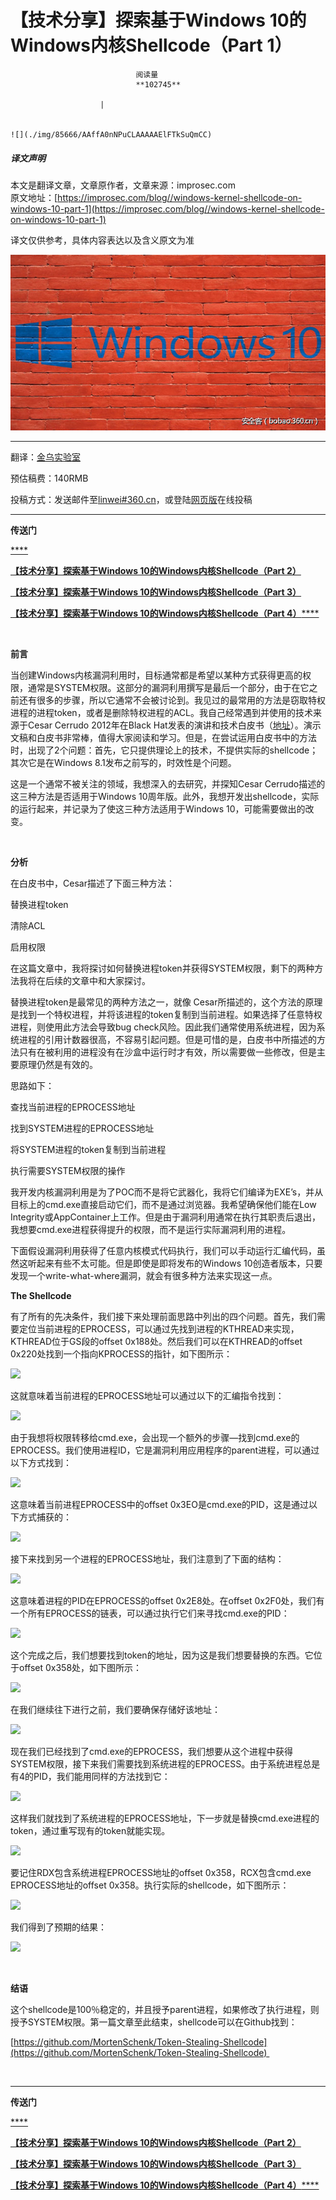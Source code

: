 
# 【技术分享】探索基于Windows 10的Windows内核Shellcode（Part 1）


                                阅读量   
                                **102745**
                            
                        |
                        
                                                                                                                                    ![](./img/85666/AAffA0nNPuCLAAAAAElFTkSuQmCC)
                                                                                            



##### 译文声明

本文是翻译文章，文章原作者，文章来源：improsec.com
                                <br>原文地址：[https://improsec.com/blog//windows-kernel-shellcode-on-windows-10-part-1](https://improsec.com/blog//windows-kernel-shellcode-on-windows-10-part-1)

译文仅供参考，具体内容表达以及含义原文为准

[![](./img/85666/t01c995b77af9965e4d.jpg)](./img/85666/t01c995b77af9965e4d.jpg)

****

翻译：[金乌实验室](http://bobao.360.cn/member/contribute?uid=2818394007)

预估稿费：140RMB

投稿方式：发送邮件至[linwei#360.cn](mailto:linwei@360.cn)，或登陆[网页版](http://bobao.360.cn/contribute/index)在线投稿



****

**传送门**

[****](http://bobao.360.cn/learning/detail/3593.html)

[**【技术分享】探索基于Windows 10的Windows内核Shellcode（Part 2）**](http://bobao.360.cn/learning/detail/3593.html)

[**【技术分享】探索基于Windows 10的Windows内核Shellcode（Part 3）**](http://bobao.360.cn/learning/detail/3624.html)

[**【技术分享】探索基于Windows 10的Windows内核Shellcode（Part 4）******](http://bobao.360.cn/learning/detail/3643.html)

**<br>**

**前言**

当创建Windows内核漏洞利用时，目标通常都是希望以某种方式获得更高的权限，通常是SYSTEM权限。这部分的漏洞利用撰写是最后一个部分，由于在它之前还有很多的步骤，所以它通常不会被讨论到。我见过的最常用的方法是窃取特权进程的进程token，或者是删除特权进程的ACL。我自己经常遇到并使用的技术来源于Cesar Cerrudo 2012年在Black Hat发表的演讲和技术白皮书（[地址](https://media.blackhat.com/bh-us-12/Briefings/Cerrudo/BH_US_12_Cerrudo_Windows_Kernel_WP.pdf)）。演示文稿和白皮书非常棒，值得大家阅读和学习。但是，在尝试运用白皮书中的方法时，出现了2个问题：首先，它只提供理论上的技术，不提供实际的shellcode；其次它是在Windows 8.1发布之前写的，时效性是个问题。

这是一个通常不被关注的领域，我想深入的去研究，并探知Cesar Cerrudo描述的这三种方法是否适用于Windows 10周年版。此外，我想开发出shellcode，实际的运行起来，并记录为了使这三种方法适用于Windows 10，可能需要做出的改变。

<br>

**分析**



在白皮书中，Cesar描述了下面三种方法：

替换进程token

清除ACL

启用权限

在这篇文章中，我将探讨如何替换进程token并获得SYSTEM权限，剩下的两种方法我将在后续的文章中和大家探讨。

替换进程token是最常见的两种方法之一，就像 Cesar所描述的，这个方法的原理是找到一个特权进程，并将该进程的token复制到当前进程。如果选择了任意特权进程，则使用此方法会导致bug check风险。因此我们通常使用系统进程，因为系统进程的引用计数器很高，不容易引起问题。但是可惜的是，白皮书中所描述的方法只有在被利用的进程没有在沙盒中运行时才有效，所以需要做一些修改，但是主要原理仍然是有效的。

思路如下：

查找当前进程的EPROCESS地址

找到SYSTEM进程的EPROCESS地址

将SYSTEM进程的token复制到当前进程

执行需要SYSTEM权限的操作

我开发内核漏洞利用是为了POC而不是将它武器化，我将它们编译为EXE’s，并从目标上的cmd.exe直接启动它们，而不是通过浏览器。我希望确保他们能在Low Integrity或AppContainer上工作。但是由于漏洞利用通常在执行其职责后退出，我想要cmd.exe进程获得提升的权限，而不是运行实际漏洞利用的进程。

下面假设漏洞利用获得了任意内核模式代码执行，我们可以手动运行汇编代码，虽然这听起来有些不太可能。但是即使是即将发布的Windows 10创造者版本，只要发现一个write-what-where漏洞，就会有很多种方法来实现这一点。



**The Shellcode**

有了所有的先决条件，我们接下来处理前面思路中列出的四个问题。首先，我们需要定位当前进程的EPROCESS，可以通过先找到进程的KTHREAD来实现，KTHREAD位于GS段的offset 0x188处。然后我们可以在KTHREAD的offset 0x220处找到一个指向KPROCESS的指针，如下图所示：

[![](./img/85666/AAffA0nNPuCLAAAAAElFTkSuQmCC)](https://p4.ssl.qhimg.com/t014e210cd52acf5c2b.png)

这就意味着当前进程的EPROCESS地址可以通过以下的汇编指令找到：

[![](./img/85666/AAffA0nNPuCLAAAAAElFTkSuQmCC)](https://p3.ssl.qhimg.com/t0105018b43ce5ad70f.png)

由于我想将权限转移给cmd.exe，会出现一个额外的步骤—找到cmd.exe的EPROCESS。我们使用进程ID，它是漏洞利用应用程序的parent进程，可以通过以下方式找到：

[![](./img/85666/AAffA0nNPuCLAAAAAElFTkSuQmCC)](https://p2.ssl.qhimg.com/t01b6f49d7445f93bb8.png)

这意味着当前进程EPROCESS中的offset 0x3EO是cmd.exe的PID，这是通过以下方式捕获的：

[![](./img/85666/AAffA0nNPuCLAAAAAElFTkSuQmCC)](https://p3.ssl.qhimg.com/t01195cc88fdbc589a5.png)

接下来找到另一个进程的EPROCESS地址，我们注意到了下面的结构：

[![](./img/85666/AAffA0nNPuCLAAAAAElFTkSuQmCC)](https://p4.ssl.qhimg.com/t015ae5274946bbe329.png)

这意味着进程的PID在EPROCESS的offset 0x2E8处。在offset 0x2F0处，我们有一个所有EPROCESS的链表，可以通过执行它们来寻找cmd.exe的PID：

[![](./img/85666/AAffA0nNPuCLAAAAAElFTkSuQmCC)](https://p3.ssl.qhimg.com/t01f960251adb9885f3.png)

这个完成之后，我们想要找到token的地址，因为这是我们想要替换的东西。它位于offset 0x358处，如下图所示：

[![](./img/85666/AAffA0nNPuCLAAAAAElFTkSuQmCC)](https://p4.ssl.qhimg.com/t012f64a98f899f34e6.png)

在我们继续往下进行之前，我们要确保存储好该地址：

[![](./img/85666/AAffA0nNPuCLAAAAAElFTkSuQmCC)](https://p2.ssl.qhimg.com/t018a178ae21ef9dc65.png)

现在我们已经找到了cmd.exe的EPROCESS，我们想要从这个进程中获得SYSTEM权限，接下来我们需要找到系统进程的EPROCESS。由于系统进程总是有4的PID，我们能用同样的方法找到它：

[![](./img/85666/AAffA0nNPuCLAAAAAElFTkSuQmCC)](https://p1.ssl.qhimg.com/t01909ddf3633870bae.png)

这样我们就找到了系统进程的EPROCESS地址，下一步就是替换cmd.exe进程的token，通过重写现有的token就能实现。

[![](./img/85666/AAffA0nNPuCLAAAAAElFTkSuQmCC)](https://p0.ssl.qhimg.com/t01241ecbb1b1628634.png)

要记住RDX包含系统进程EPROCESS地址的offset 0x358，RCX包含cmd.exe EPROCESS地址的offset 0x358。执行实际的shellcode，如下图所示：

[![](./img/85666/AAffA0nNPuCLAAAAAElFTkSuQmCC)](https://p2.ssl.qhimg.com/t01435f18339f6e8c42.png)

我们得到了预期的结果：

[![](./img/85666/AAffA0nNPuCLAAAAAElFTkSuQmCC)](https://p5.ssl.qhimg.com/t014a1016f551cf58a6.png)

<br>

**结语**

这个shellcode是100％稳定的，并且授予parent进程，如果修改了执行进程，则授予SYSTEM权限。第一篇文章至此结束，shellcode可以在Github找到：

[https://github.com/MortenSchenk/Token-Stealing-Shellcode](https://github.com/MortenSchenk/Token-Stealing-Shellcode) 

<br>



****

**传送门**

[****](http://bobao.360.cn/learning/detail/3593.html)

[**【技术分享】探索基于Windows 10的Windows内核Shellcode（Part 2）**](http://bobao.360.cn/learning/detail/3593.html)

[**【技术分享】探索基于Windows 10的Windows内核Shellcode（Part 3）**](http://bobao.360.cn/learning/detail/3624.html)

[**【技术分享】探索基于Windows 10的Windows内核Shellcode（Part 4）******](http://bobao.360.cn/learning/detail/3643.html)


